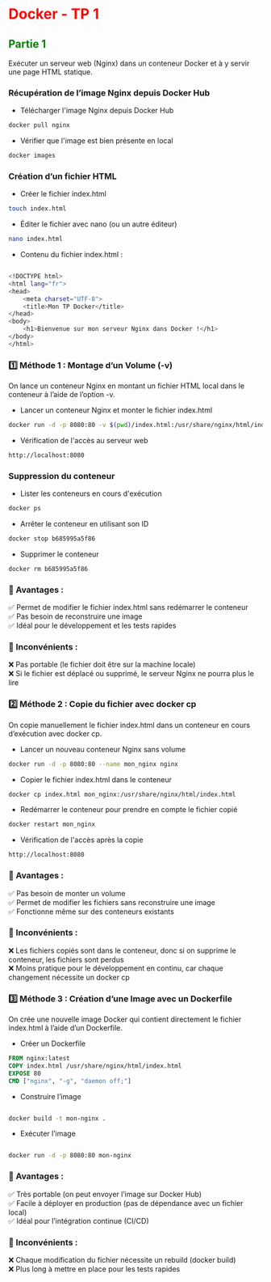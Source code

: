 
# <span style="color:red">Docker - TP 1</span>


## <span style="color:green">Partie 1</span>
Exécuter un serveur web (Nginx) dans un conteneur Docker et à y servir une page HTML statique.

### Récupération de l’image Nginx depuis Docker Hub


- Télécharger l'image Nginx depuis Docker Hub

```bash
docker pull nginx
```

- Vérifier que l'image est bien présente en local
```bash
docker images
```

### Création d’un fichier HTML

- Créer le fichier index.html
```bash
touch index.html
```

- Éditer le fichier avec nano (ou un autre éditeur)
```bash
nano index.html
```
- Contenu du fichier index.html :

```bash

<!DOCTYPE html>
<html lang="fr">
<head>
    <meta charset="UTF-8">
    <title>Mon TP Docker</title>
</head>
<body>
    <h1>Bienvenue sur mon serveur Nginx dans Docker !</h1>
</body>
</html>

```
### 1️⃣ Méthode 1 : Montage d’un Volume (-v)

On lance un conteneur Nginx en montant un fichier HTML local dans le conteneur à l’aide de l’option -v.

- Lancer un conteneur Nginx et monter le fichier index.html

```bash
docker run -d -p 8080:80 -v $(pwd)/index.html:/usr/share/nginx/html/index.html nginx
```

- Vérification de l'accès au serveur web

```bash
http://localhost:8080
```

### Suppression du conteneur

- Lister les conteneurs en cours d'exécution
```bash
docker ps
```
- Arrêter le conteneur en utilisant son ID

```bash
docker stop b685995a5f86
```
- Supprimer le conteneur

```bash
docker rm b685995a5f86
```

### 📌 Avantages :
✅ Permet de modifier le fichier index.html sans redémarrer le conteneur  
✅ Pas besoin de reconstruire une image  
✅ Idéal pour le développement et les tests rapides

### 📌 Inconvénients :
❌ Pas portable (le fichier doit être sur la machine locale)  
❌ Si le fichier est déplacé ou supprimé, le serveur Nginx ne pourra plus le lire

### 2️⃣ Méthode 2 : Copie du fichier avec docker cp

On copie manuellement le fichier index.html dans un conteneur en cours d’exécution avec docker cp.

- Lancer un nouveau conteneur Nginx sans volume

```bash
docker run -d -p 8080:80 --name mon_nginx nginx
```
- Copier le fichier index.html dans le conteneur

```bash
docker cp index.html mon_nginx:/usr/share/nginx/html/index.html
```
- Redémarrer le conteneur pour prendre en compte le fichier copié

```bash
docker restart mon_nginx
```

- Vérification de l'accès après la copie
```bash
http://localhost:8080
```
### 📌 Avantages :
✅ Pas besoin de monter un volume  
✅ Permet de modifier les fichiers sans reconstruire une image  
✅ Fonctionne même sur des conteneurs existants

### 📌 Inconvénients :
❌ Les fichiers copiés sont dans le conteneur, donc si on supprime le conteneur, les fichiers sont perdus  
❌ Moins pratique pour le développement en continu, car chaque changement nécessite un docker cp


### 3️⃣ Méthode 3 : Création d’une Image avec un Dockerfile

On crée une nouvelle image Docker qui contient directement le fichier index.html à l’aide d’un Dockerfile.

- Créer un Dockerfile

```Dockerfile
FROM nginx:latest
COPY index.html /usr/share/nginx/html/index.html
EXPOSE 80
CMD ["nginx", "-g", "daemon off;"]
```
- Construire l’image
```bash

docker build -t mon-nginx .
```
- Exécuter l’image
```bash

docker run -d -p 8080:80 mon-nginx
```

### 📌 Avantages :
✅ Très portable (on peut envoyer l’image sur Docker Hub)  
✅ Facile à déployer en production (pas de dépendance avec un fichier local)  
✅ Idéal pour l’intégration continue (CI/CD)

### 📌 Inconvénients :
❌ Chaque modification du fichier nécessite un rebuild (docker build)  
❌ Plus long à mettre en place pour les tests rapides
